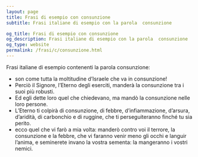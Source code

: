 ```yaml
---
layout: page
title: Frasi di esempio con consunzione 
subtitle: Frasi italiane di esempio con la parola  consunzione

og_title: Frasi di esempio con consunzione 
og_description: Frasi italiane di esempio con la parola  consunzione
og_type: website
permalink: /frasi/c/consunzione.html
---
```


Frasi italiane di esempio contenenti la parola consunzione:


- son come tutta la moltitudine d’Israele che va in consunzione!
- Perciò il Signore, l’Eterno degli eserciti, manderà la consunzione tra i suoi più robusti.
- Ed egli dette loro quel che chiedevano, ma mandò la consunzione nelle loro persone.
- L’Eterno ti colpirà di consunzione, di febbre, d’infiammazione, d’arsura, d’aridità, di carbonchio e di ruggine, che ti perseguiteranno finché tu sia perito.
- ecco quel che vi farò a mia volta: manderò contro voi il terrore, la consunzione e la febbre, che vi faranno venir meno gli occhi e languir l’anima, e seminerete invano la vostra sementa: la mangeranno i vostri nemici.
